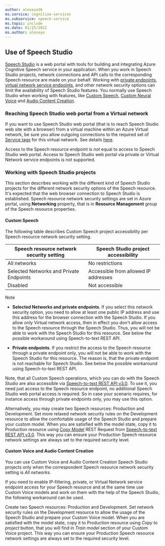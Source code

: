 ```yaml
---
author: alexeyo26
ms.service: cognitive-services
ms.subservice: speech-service
ms.topic: include
ms.date: 01/25/2022
ms.author: alexeyo
---
```


## Use of Speech Studio

[Speech Studio](../speech-studio-overview.md) is a web portal with tools for building and integrating Azure Cognitive Speech service in your application. When you work in Speech Studio projects, network connections and API calls to the corresponding Speech resource are made on your behalf. Working with [private endpoints](../speech-services-private-link.md), [virtual network service endpoints](../speech-service-vnet-service-endpoint.md), and other network security options can limit the availability of Speech Studio features. You normally use Speech Studio when working with features, like [Custom Speech](../custom-speech-overview.md), [Custom Neural Voice](../how-to-custom-voice.md) and [Audio Content Creation](../how-to-audio-content-creation.md).


### Reaching Speech Studio web portal from a Virtual network

If you want to use Speech Studio web portal (that is to reach Speech Studio web site with a browser) from a virtual machine within an Azure Virtual network, be sure you allow outgoing connections to the required set of [Service tags](../../../virtual-network/service-tags-overview.md) for this virtual network. See details [here](../../cognitive-services-virtual-networks.md#supported-regions-and-service-offerings). 

Access to the Speech resource endpoint is *not* equal to access to Speech Studio web portal. Access to Speech Studio web portal via private or Virtual Network service endpoints is not supported.

### Working with Speech Studio projects

This section describes working with the different kind of Speech Studio projects for the different network security options of the Speech resource. It's expected that the web browser connection to Speech Studio is established. Speech resource network security settings are set in Azure portal, using **Networking** property, that is in **Resource Management** group of the Speech resource properties.

#### Custom Speech

The following table describes Custom Speech project accessibility per Speech resource network security setting.

| Speech resource network security setting | Speech Studio project accessibility |
|--|--|
| All networks | No restrictions |
| Selected Networks and Private Endpoints | Accessible from allowed IP addresses |
| Disabled | Not accessible |

> [!NOTE]
> - **Selected Networks and private endpoints**. If you select this network security option, you need to allow at least one public IP address and use this address for the browser connection with the Speech Studio. If you allow only Virtual network access, then in effect you don't allow access to the Speech resource through the Speech Studio. Thus, you will not be able to work with the Speech Studio for this resource. See below the possible workaround using Speech-to-text REST API.
>
> - **Private endpoints**. If you restrict the access to the Speech resource through a private endpoint only, you will not be able to work with the Speech Studio for this resource. The reason is, that the private endpoint is not reachable for Speech Studio. See below the possible workaround using Speech-to-text REST API.

Note, that all Custom Speech operations, which you can do with the Speech Studio are also accessible via [Speech-to-text REST API v3.0](../rest-speech-to-text.md#speech-to-text-rest-api-v30). To use it, you need just access to the Speech resource endpoint, no additional Speech Studio web portal access is required. So in case your scenario requires, for instance access through private endpoints only, you may use this option.

Alternatively, you may create two Speech resources: Production and Development. Set more relaxed network security rules on the Development resource to allow the comfortable usage of the Speech Studio and prepare your custom model. When you are satisfied with the model state, copy it to Production resource using [Copy Model](https://centralus.dev.cognitive.microsoft.com/docs/services/speech-to-text-api-v3-0/operations/CopyModelToSubscription) REST Request from [Speech-to-text REST API v3.0](../rest-speech-to-text.md#speech-to-text-rest-api-v30). This way you can ensure your Production Speech resource network settings are always set to the required security level.

#### Custom Voice and Audio Content Creation

You can use Custom Voice and Audio Content Creation Speech Studio projects only when the correspondent Speech resource network security setting is *All networks*.  

If you need to enable IP-filtering, private, or Virtual Network service endpoint access for your Speech resource and at the same time use Custom Voice models and work on them with the help of the Speech Studio, the following workaround can be used.

Create two Speech resources: Production and Development. Set network security rules on the Development resource to allow the usage of the Speech Studio and prepare your Custom Voice model. When you are satisfied with the model state, copy it to Production resource using *Copy to project* button, that you will find in *Train model* section of your Custom Voice project. This way you can ensure your Production Speech resource network settings are always set to the required security level.

